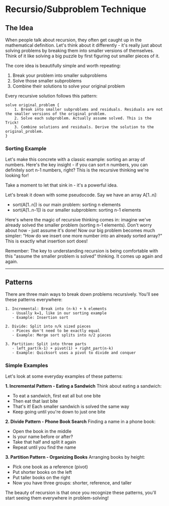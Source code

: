 # Recursio/Subproblem Technique

## The Idea
When people talk about recursion, they often get caught up in the mathematical definition. Let's think about it differently - it's really just about solving problems by breaking them into smaller versions of themselves. Think of it like solving a big puzzle by first figuring out smaller pieces of it.

The core idea is beautifully simple and worth repeating:
1. Break your problem into smaller subproblems
2. Solve those smaller subproblems
3. Combine their solutions to solve your original problem

Every recursive solution follows this pattern:
```
solve original_problem {
    1. Break into smaller subproblems and residuals. Residuals are not the smaller versions of the original problem.
    2. Solve each subproblem. Actually assume solved. This is the Trick!
    3. Combine solutions and residuals. Derive the solution to the original_problem.
}
```

### Sorting Example
Let's make this concrete with a classic example: sorting an array of numbers. Here's the key insight - if you can sort n numbers, you can definitely sort n-1 numbers, right? This is the recursive thinking we're looking for!

Take a moment to let that sink in - it's a powerful idea.

Let's break it down with some pseudocode. Say we have an array A[1..n]:
- sort(A[1..n]) is our main problem: sorting n elements
- sort(A[1..n-1]) is our smaller subproblem: sorting n-1 elements

Here's where the magic of recursive thinking comes in: imagine we've already solved the smaller problem (sorting n-1 elements). Don't worry about how - just assume it's done! Now our big problem becomes much simpler: "How do we insert one more number into an already sorted array?" This is exactly what insertion sort does!

Remember: The key to understanding recursion is being comfortable with this "assume the smaller problem is solved" thinking. It comes up again and again.

--- 

## Patterns
There are three main ways to break down problems recursively. You'll see these patterns everywhere:

```
1. Incremental: Break into (n-k) + k elements
   - Usually k=1, like in our sorting example
   - Example: Insertion sort

2. Divide: Split into n/k sized pieces
   - Pieces don't need to be exactly equal
   - Example: Merge sort splits into n/2 pieces

3. Partition: Split into three parts
   - left_part(k-1) + pivot(1) + right_part(n-k)
   - Example: Quicksort uses a pivot to divide and conquer
```

### Simple Examples
Let's look at some everyday examples of these patterns:

**1. Incremental Pattern - Eating a Sandwich**
Think about eating a sandwich:
- To eat a sandwich, first eat all but one bite
- Then eat that last bite
- That's it! Each smaller sandwich is solved the same way
- Keep going until you're down to just one bite

**2. Divide Pattern - Phone Book Search**
Finding a name in a phone book:
- Open the book in the middle
- Is your name before or after?
- Take that half and split it again
- Repeat until you find the name

**3. Partition Pattern - Organizing Books**
Arranging books by height:
- Pick one book as a reference (pivot)
- Put shorter books on the left
- Put taller books on the right
- Now you have three groups: shorter, reference, and taller

The beauty of recursion is that once you recognize these patterns, you'll start seeing them everywhere in problem-solving!